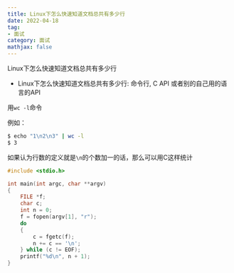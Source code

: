 ```yaml
---
title: Linux下怎么快速知道文档总共有多少行
date: 2022-04-18
tag: 
- 面试
category: 面试
mathjax: false
---
```

Linux下怎么快速知道文档总共有多少行
<!--more-->


- Linux下怎么快速知道文档总共有多少行: 命令行, C API 或者别的自己用的语言的API

用`wc -l`命令

例如：

```bash
$ echo "1\n2\n3" | wc -l
$ 3
```

如果认为行数的定义就是`\n`的个数加一的话，那么可以用C这样统计

```c
#include <stdio.h>

int main(int argc, char **argv)
{
    FILE *f;
    char c;
    int n = 0;
    f = fopen(argv[1], "r");
    do
    {
        c = fgetc(f);
        n += c == '\n';
    } while (c != EOF);
    printf("%d\n", n + 1);
}
```



